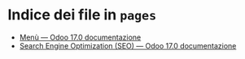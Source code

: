 # Indice dei file in `pages`

- [Menù — Odoo 17.0 documentazione](./menus.md)
- [Search Engine Optimization (SEO) — Odoo 17.0 documentazione](./seo.md)
